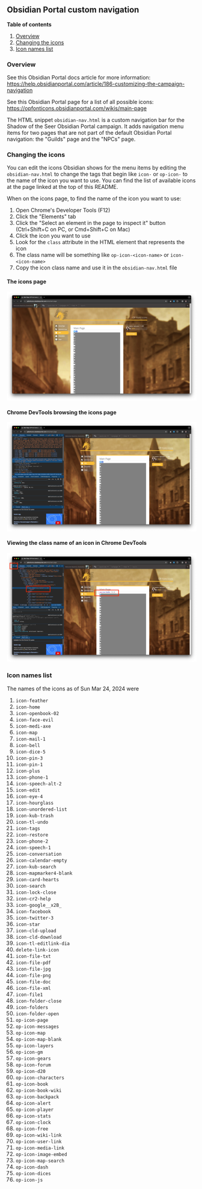 ## Obsidian Portal custom navigation

**Table of contents**
1. [Overview](#overview)
2. [Changing the icons](#changing-the-icons)
3. [Icon names list](#icon-names-list)

### Overview

See this Obsidian Portal docs article for more information:
https://help.obsidianportal.com/article/186-customizing-the-campaign-navigation

See this Obsidian Portal page for a list of all possible icons:
https://opfonticons.obsidianportal.com/wikis/main-page

The HTML snippet `obsidian-nav.html` is a custom navigation bar for the Shadow of the Seer
Obsidian Portal campaign. It adds navigation menu items for two pages that are not part of
the default Obsidian Portal navigation: the "Guilds" page and the "NPCs" page.

### Changing the icons

You can edit the icons Obsidian shows for the menu items by editing the
`obsidian-nav.html` to change the tags that begin like `icon-` or `op-icon-` to the name
of the icon you want to use. You can find the list of available icons at the page linked
at the top of this README.

When on the icons page, to find the name of the icon you want to use:

1. Open Chrome's Developer Tools (F12)
2. Click the "Elements" tab
3. Click the "Select an element in the page to inspect it" button (Ctrl+Shift+C on PC, or
   Cmd+Shift+C on Mac)
4. Click the icon you want to use
5. Look for the `class` attribute in the HTML element that represents the icon
6. The class name will be something like `op-icon-<icon-name>` or `icon-<icon-name>`
7. Copy the icon  class name and use it in the `obsidian-nav.html` file

#### The icons page

![The icons page](png/iconsPage.png)

#### Chrome DevTools browsing the icons page

![Chrome DevTools browsing the icons page](png/devTools.png)

#### Viewing the class name of an icon in Chrome DevTools

![Viewing the class name of an icon in Chrome DevTools](png/classNames.png)

### Icon names list

The names of the icons as of Sun Mar 24, 2024 were

1. `icon-feather`
2. `icon-home`
3. `icon-openbook-02`
4. `icon-face-evil`
5. `icon-medi-axe`
6. `icon-map`
7. `icon-mail-1`
8. `icon-bell`
9. `icon-dice-5`
10. `icon-pin-3`
11. `icon-pin-1`
12. `icon-plus`
13. `icon-phone-1`
14. `icon-speech-alt-2`
15. `icon-edit`
16. `icon-eye-4`
17. `icon-hourglass`
18. `icon-unordered-list`
19. `icon-kub-trash`
20. `icon-tl-undo`
21. `icon-tags`
22. `icon-restore`
23. `icon-phone-2`
24. `icon-speech-1`
25. `icon-conversation`
26. `icon-calendar-empty`
27. `icon-kub-search`
28. `icon-mapmarker4-blank`
29. `icon-card-hearts`
30. `icon-search`
31. `icon-lock-close`
32. `icon-cr2-help`
33. `icon-google__x2B_`
34. `icon-facebook`
35. `icon-twitter-3`
36. `icon-star`
37. `icon-cld-upload`
38. `icon-cld-download`
39. `icon-tl-editlink-dia`
40. `delete-link-icon`
41. `icon-file-txt`
42. `icon-file-pdf`
43. `icon-file-jpg`
44. `icon-file-png`
45. `icon-file-doc`
46. `icon-file-xml`
47. `icon-file1`
48. `icon-folder-close`
49. `icon-folders`
50. `icon-folder-open`
51. `op-icon-page`
52. `op-icon-messages`
53. `op-icon-map`
54. `op-icon-map-blank`
55. `op-icon-layers`
56. `op-icon-gm`
57. `op-icon-gears`
58. `op-icon-forum`
59. `op-icon-d20`
60. `op-icon-characters`
61. `op-icon-book`
62. `op-icon-book-wiki`
63. `op-icon-backpack`
64. `op-icon-alert`
65. `op-icon-player`
66. `op-icon-stats`
67. `op-icon-clock`
68. `op-icon-free`
69. `op-icon-wiki-link`
70. `op-icon-user-link`
71. `op-icon-media-link`
72. `op-icon-image-embed`
73. `op-icon-map-search`
74. `op-icon-dash`
75. `op-icon-dices`
76. `op-icon-js`
